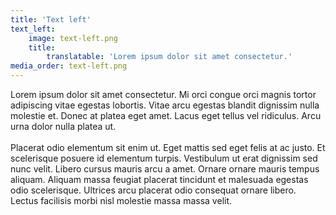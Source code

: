 ```yaml
---
title: 'Text left'
text_left:
    image: text-left.png
    title:
        translatable: 'Lorem ipsum dolor sit amet consectetur.'
media_order: text-left.png
---
```


Lorem ipsum dolor sit amet consectetur. Mi orci congue orci magnis tortor adipiscing vitae egestas lobortis. Vitae arcu egestas blandit dignissim nulla molestie et. Donec at platea eget amet. Lacus eget tellus vel ridiculus. Arcu urna dolor nulla platea ut.
<br/>
<br/>
Placerat odio elementum sit enim ut. Eget mattis sed eget felis at ac justo. Et scelerisque posuere id elementum turpis. Vestibulum ut erat dignissim sed nunc velit. Libero cursus mauris arcu a amet. Ornare ornare mauris tempus aliquam. Aliquam massa feugiat placerat tincidunt et malesuada egestas odio scelerisque. Ultrices arcu placerat odio consequat ornare libero. Lectus facilisis morbi nisl molestie massa massa velit.